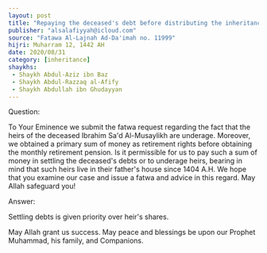 ```yaml
---
layout: post
title: "Repaying the deceased's debt before distributing the inheritance"
publisher: "alsalafiyyah@icloud.com"
source: "Fatawa Al-Lajnah Ad-Da'imah no. 11999"
hijri: Muharram 12, 1442 AH
date: 2020/08/31
category: [inheritance]
shaykhs: 
 - Shaykh Abdul-Aziz ibn Baz
 - Shaykh Abdul-Razzaq al-Afify
 - Shaykh Abdullah ibn Ghudayyan
---
```


Question:

To Your Eminence we submit the fatwa request regarding the fact that the heirs of the deceased Ibrahim Sa'd Al-Musaylikh are underage. Moreover, we obtained a primary sum of money as retirement rights before obtaining the monthly retirement pension. Is it permissible for us to pay such a sum of money in settling the deceased's debts or to underage heirs, bearing in mind that such heirs live in their father's house since 1404 A.H. We hope that you examine our case and issue a fatwa and advice in this regard. May Allah safeguard you!

Answer:

Settling debts is given priority over heir's shares. 

May Allah grant us success. May peace and blessings be upon our Prophet Muhammad, his family, and Companions.
